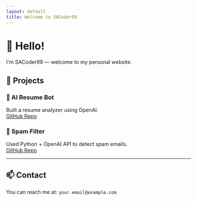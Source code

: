 ```yaml
---
layout: default
title: Welcome to SACoder99
---
```


# 👋 Hello!

I'm SACoder99 — welcome to my personal website.

## 🚀 Projects

### 🧠 AI Resume Bot  
Built a resume analyzer using OpenAI.  
[GitHub Repo](https://github.com/SACoder99/resume-bot)

### 📧 Spam Filter  
Used Python + OpenAI API to detect spam emails.  
[GitHub Repo](https://github.com/SACoder99/spam-filter)

---

## 📫 Contact
You can reach me at: `your.email@example.com`
